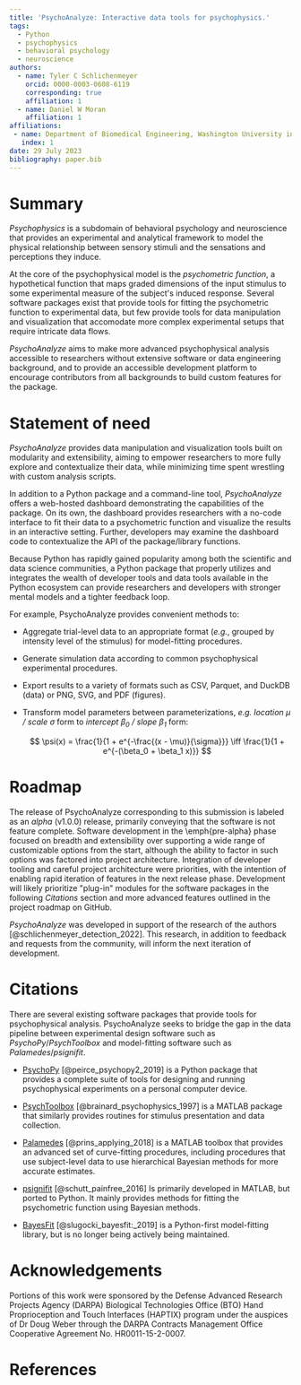 ```yaml
---
title: 'PsychoAnalyze: Interactive data tools for psychophysics.'
tags:
  - Python
  - psychophysics
  - behavioral psychology
  - neuroscience
authors:
  - name: Tyler C Schlichenmeyer
    orcid: 0000-0003-0608-6119
    corresponding: true
    affiliation: 1
  - name: Daniel W Moran
    affiliation: 1
affiliations:
 - name: Department of Biomedical Engineering, Washington University in St. Louis, USA
   index: 1
date: 29 July 2023
bibliography: paper.bib
---
```


# Summary

*Psychophysics* is a subdomain of behavioral psychology and neuroscience that provides an experimental and analytical framework to model the physical relationship between sensory stimuli and the sensations and perceptions they induce.

At the core of the psychophysical model is the *psychometric function*, a hypothetical function that maps graded dimensions of the input stimulus to some experimental measure of the subject's induced response. Several software packages exist that provide tools for fitting the psychometric function to experimental data, but few provide tools for data manipulation and visualization that accomodate more complex experimental setups that require intricate data flows.

*PsychoAnalyze* aims to make more advanced psychophysical analysis accessible to researchers without extensive software or data engineering background, and to provide an accessible development platform to encourage contributors from all backgrounds to build custom features for the package.

# Statement of need

*PsychoAnalyze* provides data manipulation and visualization tools built on modularity and extensibility, aiming to empower researchers to more fully explore and contextualize their data, while minimizing time spent wrestling with custom analysis scripts.

In addition to a Python package and a command-line tool, *PsychoAnalyze* offers a web-hosted dashboard demonstrating the capabilities of the package. On its own, the dashboard provides researchers with a no-code interface to fit their data to a psychometric function and visualize the results in an interactive setting. Further, developers may examine the dashboard code to contextualize the API of the package/library functions.

Because Python has rapidly gained popularity among both the scientific and data science communities, a Python package that properly utilizes and integrates the wealth of developer tools and data tools available in the Python ecosystem can provide researchers and developers with stronger mental models and a tighter feedback loop.

For example, PsychoAnalyze provides convenient methods to:

- Aggregate trial-level data to an appropriate format (*e.g.*, grouped by intensity level of the stimulus) for model-fitting procedures.

- Generate simulation data according to common psychophysical experimental procedures.

- Export results to a variety of formats such as CSV, Parquet, and DuckDB (data) or PNG, SVG, and PDF (figures).

- Transform model parameters between parameterizations, *e.g.* *location $\mu$ / scale $\sigma$* form to *intercept $\beta_0$ / slope $\beta_1$* form:

  $$
  \psi(x) = \frac{1}{1 + e^{-\frac{(x - \mu)}{\sigma}}} \iff \frac{1}{1 + e^{-(\beta_0 + \beta_1 x)}}
  $$

# Roadmap

The release of PsychoAnalyze corresponding to this submission is labeled as an *alpha* (v1.0.0) release, primarily conveying that the software is not feature complete. Software development in the \emph{pre-alpha} phase focused on breadth and extensibility over supporting a wide range of customizable options from the start, although the ability to factor in such options was factored into project architecture. Integration of developer tooling and careful project architecture were priorities, with the intention of enabling rapid iteration of features in the next release phase. Development will likely prioritize "plug-in" modules for the software packages in the following *Citations* section and more advanced features outlined in the project roadmap on GitHub.

*PsychoAnalyze* was developed in support of the research of the authors [@schlichenmeyer_detection_2022]. This research, in addition to feedback and requests from the community, will inform the next iteration of development.

# Citations

There are several existing software packages that provide tools for psychophysical analysis. PsychoAnalyze seeks to bridge the gap in the data pipeline between experimental design software such as *PsychoPy*/*PsychToolbox* and model-fitting software such as *Palamedes*/*psignifit*.

- [PsychoPy](https://www.psychopy.org/) [@peirce_psychopy2_2019] is a Python package that provides a complete suite of tools for designing and running psychophysical experiments on a personal computer device.

- [PsychToolbox](http://psychtoolbox.org/citations) [@brainard_psychophysics_1997] is a MATLAB package that similarly provides routines for stimulus presentation and data collection.

- [Palamedes](http://www.palamedestoolbox.org/) [@prins_applying_2018] is a MATLAB toolbox that provides an advanced set of curve-fitting procedures, including procedures that use subject-level data to use hierarchical Bayesian methods for more accurate estimates.

- [psignifit](https://github.com/wichmann-lab/psignifit/wiki) [@schutt_painfree_2016] Is primarily developed in MATLAB, but ported to Python. It mainly provides methods for fitting the psychometric function using Bayesian methods.

- [BayesFit](http://doi.org/10.5334/jors.202) [@slugocki_bayesfit:_2019] is a Python-first model-fitting library, but is no longer being actively being maintained.


# Acknowledgements

Portions of this work were sponsored by the Defense Advanced Research Projects Agency (DARPA) Biological Technologies Office (BTO) Hand Proprioception and Touch Interfaces (HAPTIX) program under the auspices of Dr Doug Weber through the DARPA Contracts Management Office Cooperative Agreement No. HR0011-15-2-0007.

# References
